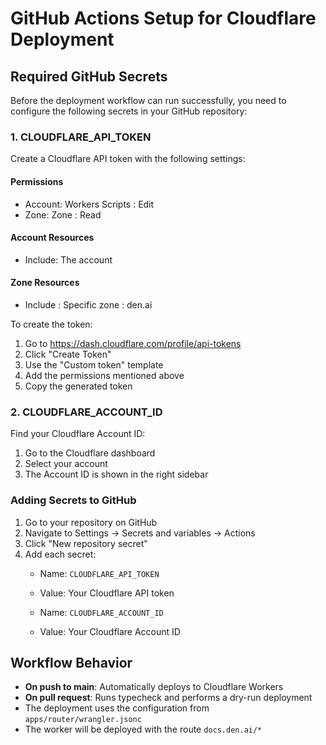 # GitHub Actions Setup for Cloudflare Deployment

## Required GitHub Secrets

Before the deployment workflow can run successfully, you need to configure the following secrets in your GitHub repository:

### 1. CLOUDFLARE_API_TOKEN

Create a Cloudflare API token with the following settings:

#### Permissions

- Account: Workers Scripts : Edit
- Zone: Zone : Read

#### Account Resources

- Include: The account

#### Zone Resources

- Include : Specific zone : den.ai

To create the token:

1. Go to <https://dash.cloudflare.com/profile/api-tokens>
2. Click "Create Token"
3. Use the "Custom token" template
4. Add the permissions mentioned above
5. Copy the generated token

### 2. CLOUDFLARE_ACCOUNT_ID

Find your Cloudflare Account ID:

1. Go to the Cloudflare dashboard
2. Select your account
3. The Account ID is shown in the right sidebar

### Adding Secrets to GitHub

1. Go to your repository on GitHub
2. Navigate to Settings → Secrets and variables → Actions
3. Click "New repository secret"
4. Add each secret:
   - Name: `CLOUDFLARE_API_TOKEN`
   - Value: Your Cloudflare API token

   - Name: `CLOUDFLARE_ACCOUNT_ID`
   - Value: Your Cloudflare Account ID

## Workflow Behavior

- **On push to main**: Automatically deploys to Cloudflare Workers
- **On pull request**: Runs typecheck and performs a dry-run deployment
- The deployment uses the configuration from `apps/router/wrangler.jsonc`
- The worker will be deployed with the route `docs.den.ai/*`
